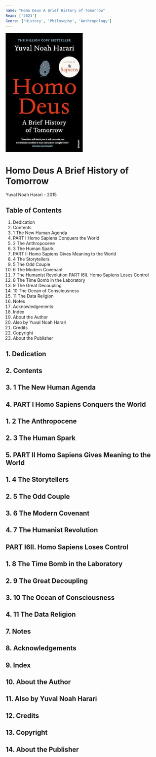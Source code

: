 ```yaml
---
name: "Homo Deus A Brief History of Tomorrow"
Read: ['2023']
Genre: ['History', 'Philosophy', 'Anthropology']
---
```


![Cover](./assets/homo-deus-a-brief-history-of-tomorrow.jpg)

# Homo Deus A Brief History of Tomorrow

Yuval Noah Harari - 2015

## Table of Contents

1. Dedication
2. Contents
3. 1 The New Human Agenda
4. PART I Homo Sapiens Conquers the World
1. 2 The Anthropocene
2. 3 The Human Spark
5. PART II Homo Sapiens Gives Meaning to the World
1. 4 The Storytellers
2. 5 The Odd Couple
3. 6 The Modern Covenant
4. 7 The Humanist Revolution
PART I6II. Homo Sapiens Loses Control
1. 8 The Time Bomb in the Laboratory
2. 9 The Great Decoupling
3. 10 The Ocean of Consciousness
4. 11 The Data Religion
7. Notes
8. Acknowledgements
9. Index
10. About the Author
11. Also by Yuval Noah Harari
12. Credits
13. Copyright
14. About the Publisher


## 1. Dedication



## 2. Contents



## 3. 1 The New Human Agenda



## 4. PART I Homo Sapiens Conquers the World



## 1. 2 The Anthropocene



## 2. 3 The Human Spark



## 5. PART II Homo Sapiens Gives Meaning to the World



## 1. 4 The Storytellers



## 2. 5 The Odd Couple



## 3. 6 The Modern Covenant



## 4. 7 The Humanist Revolution



## PART I6II. Homo Sapiens Loses Control



## 1. 8 The Time Bomb in the Laboratory



## 2. 9 The Great Decoupling



## 3. 10 The Ocean of Consciousness



## 4. 11 The Data Religion



## 7. Notes



## 8. Acknowledgements



## 9. Index



## 10. About the Author



## 11. Also by Yuval Noah Harari



## 12. Credits



## 13. Copyright



## 14. About the Publisher



